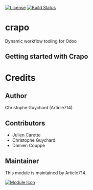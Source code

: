[![License](https://img.shields.io/badge/licence-LGPL--3-blue.svg)](http://www.gnu.org/licenses/lgpl-3.0-standalone.html)
[![Build Status](https://travis-ci.com/article714/crapo.svg?branch=12.0)](https://travis-ci.com/article714/crapo)


# crapo

Dynamic workflow tooling for Odoo


## Getting started with Crapo


# Credits

## Author

Christophe Guychard (Article714)

## Contributors

* Julien Carette
* Christophe Guychard
* Damien Couppé

## Maintainer

This module is maintained by Article714.

[![Module Icon](<https://article714.org/branding/>)](https://www.article714.org)
